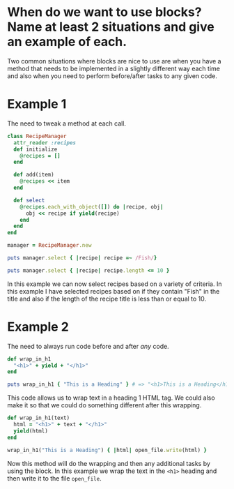 # When do we want to use blocks? Name at least 2 situations and give an example of each.

Two common situations where blocks are nice to use are when you have a method that needs to be implemented in a slightly different way each time and also when you need to perform before/after tasks to any given code. 

# Example 1
The need to tweak a method at each call.
```ruby
class RecipeManager
  attr_reader :recipes
  def initialize
    @recipes = []
  end

  def add(item)
    @recipes << item
  end

  def select
    @recipes.each_with_object([]) do |recipe, obj|
      obj << recipe if yield(recipe)
    end
  end
end

manager = RecipeManager.new

puts manager.select { |recipe| recipe =~ /Fish/}

puts manager.select { |recipe| recipe.length <= 10 }
```
In this example we can now select recipes based on a variety of criteria. In this example I have selected recipes based on if they contain "Fish" in the title and also if the length of the recipe title is less than or equal to 10. 

# Example 2
The need to always run code before and after _any_ code.
```ruby
def wrap_in_h1
  "<h1>" + yield + "</h1>"
end

puts wrap_in_h1 { "This is a Heading" } # => "<h1>This is a Heading</h1>"
```
This code allows us to wrap text in a heading 1 HTML tag. We could also make it so that we could do something different after this wrapping.
```ruby
def wrap_in_h1(text)
  html = "<h1>" + text + "</h1>"
  yield(html)
end

wrap_in_h1("This is a Heading") { |html| open_file.write(html) }
```
Now this method will do the wrapping and then any additional tasks by using the block. In this example we wrap the text in the `<h1>` heading and then write it to the file `open_file`.
